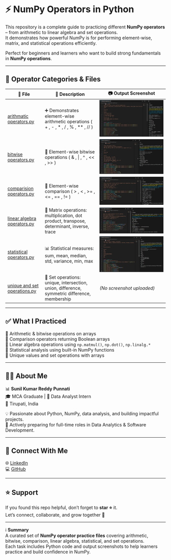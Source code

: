 # ⚡ NumPy Operators in Python  

This repository is a complete guide to practicing different **NumPy operators** – from arithmetic to linear algebra and set operations.  
It demonstrates how powerful NumPy is for performing element-wise, matrix, and statistical operations efficiently.  

Perfect for beginners and learners who want to build strong fundamentals in **NumPy operations**.  

---

## 📂 Operator Categories & Files  

🧪 **File** | 📄 **Description** | 📷 **Output Screenshot**  
---|---|---  
[arithmatic operators.py](./arithmatic%20operators.py) | ➕ Demonstrates element-wise arithmetic operations ( + , - , * , / , % , ** , // ) | ![Arithmatic Operators](./Arithmatic%20Operators.png)  
[bitwise operators.py](./bitwise%20operators.py) | 🔀 Element-wise bitwise operations ( & , \| , ^ , << , >> ) | ![Bitwise Operators](./Bitwise%20Operatos.png)  
[comparision operators.py](./comparision%20operators.py) | 🔎 Element-wise comparison ( > , < , >= , <= , == , != ) | ![Comparision Operators](./Comparision%20Operators.png)  
[linear algebra operators.py](./linear%20algebra%20operators.py) | 🧮 Matrix operations: multiplication, dot product, transpose, determinant, inverse, trace | ![Linear Algebra Operators](./Linear%20Algebra%20Operators.png)  
[statistical operators.py](./statistical%20operators.py) | 📊 Statistical measures: sum, mean, median, std, variance, min, max | ![Statistical Operators](./Statistical%20Operators.png)  
[unique and set operations.py](./unique%20and%20set%20operations.py) | 🔗 Set operations: unique, intersection, union, difference, symmetric difference, membership | *(No screenshot uploaded)*  

---

## ✅ What I Practiced  

🔹 Arithmetic & bitwise operations on arrays  
🔹 Comparison operators returning Boolean arrays  
🔹 Linear algebra operations using `np.matmul()`, `np.dot()`, `np.linalg.*`  
🔹 Statistical analysis using built-in NumPy functions  
🔹 Unique values and set operations with arrays  

---

## 👨‍💻 About Me  

📊 **Sunil Kumar Reddy Punnati**  
🎓 MCA Graduate | 💼 Data Analyst Intern  
📍 Tirupati, India  

💡 Passionate about Python, NumPy, data analysis, and building impactful projects.  
🚀 Actively preparing for full-time roles in Data Analytics & Software Development.  

---

## 🔗 Connect With Me  

🌐 [LinkedIn](https://www.linkedin.com/in/sunil-kumar-reddy-punnati-a0a279308/)  
💻 [GitHub](https://github.com/sunilkumarreddypunnati)  

---

## ⭐ Support  

If you found this repo helpful, don’t forget to **star ⭐** it.  
Let’s connect, collaborate, and grow together 🚀  

---

ℹ️ **Summary**  
A curated set of **NumPy operator practice files** covering arithmetic, bitwise, comparison, linear algebra, statistical, and set operations.  
Each task includes Python code and output screenshots to help learners practice and build confidence in NumPy.  
